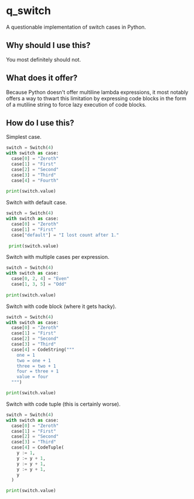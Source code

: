 # q_switch
A questionable implementation of switch cases in Python.

## Why should I use this?
You most definitely should not.

## What does it offer?
Because Python doesn't offer multiline lambda expressions, it most notably offers a way to thwart this limitation by expressing code blocks in the form of a mutiline string to force lazy execution of code blocks.

## How do I use this?
Simplest case.

```py
switch = Switch(4)
with switch as case:
  case[0] = "Zeroth"
  case[1] = "First"
  case[2] = "Second"
  case[3] = "Third"
  case[4] = "Fourth"
  
print(switch.value)
```

Switch with default case.
```py
switch = Switch(4)
with switch as case:
  case[0] = "Zeroth"
  case[1] = "First"
  case["default"] = "I lost count after 1."
 
 print(switch.value)
```

Switch with multiple cases per expression.
```py
switch = Switch(4)
with switch as case:
  case[0, 2, 4] = "Even"
  case[1, 3, 5] = "Odd"
  
print(switch.value)
```

Switch with code block (where it gets hacky).
```py
switch = Switch(4)
with switch as case:
  case[0] = "Zeroth"
  case[1] = "First"
  case[2] = "Second"
  case[3] = "Third"
  case[4] = CodeString("""
    one = 1
    two = one + 1
    three = two + 1
    four = three + 1
    value = four
  """)

print(switch.value)
```

Switch with code tuple (this is certainly worse).
```py
switch = Switch(4)
with switch as case:
  case[0] = "Zeroth"
  case[1] = "First"
  case[2] = "Second"
  case[3] = "Third"
  case[4] = CodeTuple(
    y := 1,
    y := y + 1,
    y := y + 1,
    y := y + 1,
    y
  )

print(switch.value)
```
